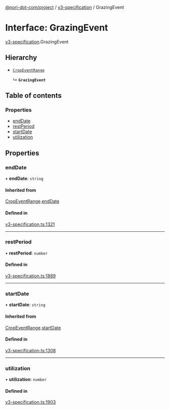 [@nori-dot-com/project](../README.md) / [v3-specification](../modules/v3_specification.md) / GrazingEvent

# Interface: GrazingEvent

[v3-specification](../modules/v3_specification.md).GrazingEvent

## Hierarchy

- [`CropEventRange`](v3_specification.CropEventRange.md)

  ↳ **`GrazingEvent`**

## Table of contents

### Properties

- [endDate](v3_specification.GrazingEvent.md#enddate)
- [restPeriod](v3_specification.GrazingEvent.md#restperiod)
- [startDate](v3_specification.GrazingEvent.md#startdate)
- [utilization](v3_specification.GrazingEvent.md#utilization)

## Properties

### endDate

• **endDate**: `string`

#### Inherited from

[CropEventRange](v3_specification.CropEventRange.md).[endDate](v3_specification.CropEventRange.md#enddate)

#### Defined in

[v3-specification.ts:1321](https://github.com/nori-dot-eco/nori-dot-com/blob/8e6dd1a/packages/project/src/v3-specification.ts#L1321)

___

### restPeriod

• **restPeriod**: `number`

#### Defined in

[v3-specification.ts:1889](https://github.com/nori-dot-eco/nori-dot-com/blob/8e6dd1a/packages/project/src/v3-specification.ts#L1889)

___

### startDate

• **startDate**: `string`

#### Inherited from

[CropEventRange](v3_specification.CropEventRange.md).[startDate](v3_specification.CropEventRange.md#startdate)

#### Defined in

[v3-specification.ts:1308](https://github.com/nori-dot-eco/nori-dot-com/blob/8e6dd1a/packages/project/src/v3-specification.ts#L1308)

___

### utilization

• **utilization**: `number`

#### Defined in

[v3-specification.ts:1903](https://github.com/nori-dot-eco/nori-dot-com/blob/8e6dd1a/packages/project/src/v3-specification.ts#L1903)

